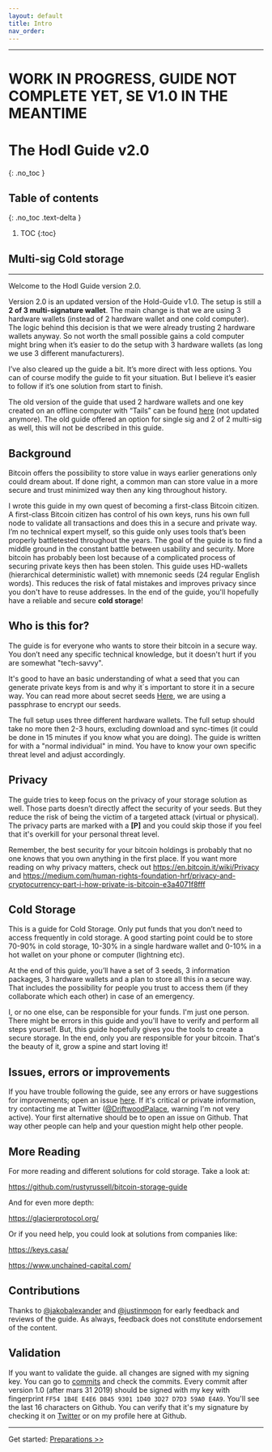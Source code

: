 ```yaml
---
layout: default
title: Intro
nav_order: 
---
```

---
# WORK IN PROGRESS, GUIDE NOT COMPLETE YET, SE V1.0 IN THE MEANTIME
# The Hodl Guide v2.0
{: .no_toc }

## Table of contents
{: .no_toc .text-delta }

1. TOC
{:toc}
## Multi-sig Cold storage
---
Welcome to the Hodl Guide version 2.0.

Version 2.0 is an updated version of the Hold-Guide v1.0. The setup is still a **2 of 3 multi-signature wallet**. The main change is that we are using 3 hardware wallets (instead of 2 hardware wallet and one cold computer). The logic behind this decision is that we were already trusting 2 hardware wallets anyway. So not worth the small possible gains a cold computer might bring when it’s easier to do the setup with 3 hardware wallets (as long we use 3 different manufacturers).

I’ve also cleared up the guide a bit. It’s more direct with less options. You can of course modify the guide to fit your situation. But I believe it’s easier to follow if it’s one solution from start to finish.  

The old version of the guide that used 2 hardware wallets and one key created on an offline computer with “Tails” can be found [here](https://github.com/DriftwoodPalace/guides_old) (not updated anymore). The old guide offered an option for single sig and 2 of 2 multi-sig as well, this will not be described in this guide.

## Background

Bitcoin offers the possibility to store value in ways earlier generations only could dream about. If done right, a common man can store value in a more secure and trust minimized way then any king throughout history.

I wrote this guide in my own quest of becoming a first-class Bitcoin citizen. A first-class Bitcoin citizen has control of his own keys, runs his own full node to validate all transactions and does this in a secure and private way. I’m no technical expert myself, so this guide only uses tools that’s been properly battletested throughout the years. The goal of the guide is to find a middle ground in the constant battle between usability and security. More bitcoin has probably been lost because of a complicated process of securing private keys then has been stolen. This guide uses HD-wallets (hierarchical deterministic wallet) with mnemonic seeds (24 regular English words). This reduces the risk of fatal mistakes and improves privacy since you don't have to reuse addresses. In the end of the guide, you'll hopefully have a reliable and secure **cold storage**!

## Who is this for?

The guide is for everyone who wants to store their bitcoin in a secure way. You don’t need any specific technical knowledge, but it doesn't hurt if you are somewhat "tech-savvy".

It's good to have an basic understanding of what a seed that you can generate private keys from is and why it´s important to store it in a secure way. You can read more about secret seeds [Here](https://en.bitcoin.it/wiki/Seed_phrase), we are using a passphrase to encrypt our seeds.

The full setup uses three different hardware wallets. The full setup should take no more then 2-3 hours, excluding download and sync-times (it could be done in 15 minutes if you know what you are doing). The guide is written for with a "normal individual" in mind. You have to know your own specific threat level and adjust accordingly.

## Privacy

The guide tries to keep focus on the privacy of your storage solution as well. Those parts doesn’t directly affect the security of your seeds. But they reduce the risk of being the victim of a targeted attack (virtual or physical). The privacy parts are marked with a **[P]** and you could skip those if you feel that it's overkill for your personal threat level.

Remember, the best security for your bitcoin holdings is probably that no one knows that you own anything in the first place.
If you want more reading on why privacy matters, check out https://en.bitcoin.it/wiki/Privacy and https://medium.com/human-rights-foundation-hrf/privacy-and-cryptocurrency-part-i-how-private-is-bitcoin-e3a4071f8fff


## Cold Storage

This is a guide for Cold Storage. Only put funds that you don’t need to access frequently in cold storage. A good starting point could be to store 70-90% in cold storage, 10-30% in a single hardware wallet and 0-10% in a hot wallet on your phone or computer (lightning etc).

At the end of this guide, you’ll have a set of 3 seeds, 3 information packages, 3 hardware wallets and a plan to store all this in a secure way. That includes the possibility for people you trust to access them (if they collaborate which each other) in case of an emergency.

I, or no one else, can be responsible for your funds. I'm just one person. There might be errors in this guide and you'll have to verify and perform all steps yourself. But, this guide hopefully gives you the tools to create a secure storage. In the end, only you are responsible for your bitcoin. That's the beauty of it, grow a spine and start loving it!

## Issues, errors or improvements

If you have trouble following the guide, see any errors or have suggestions for improvements; open an issue [here](https://github.com/DriftwoodPalace/guides/issues). If it's critical or private information, try contacting me at Twitter ([@DriftwoodPalace](https://twitter.com/DriftwoodPalace), warning I'm not very active). Your first alternative should be to open an issue on Github. That way other people can help and your question might help other people.

## More Reading

For more reading and different solutions for cold storage. Take a look at:

https://github.com/rustyrussell/bitcoin-storage-guide

And for even more depth:

https://glacierprotocol.org/

Or if you need help, you could look at solutions from companies like:

https://keys.casa/

https://www.unchained-capital.com/

## Contributions

Thanks to [@jakobalexander](https://github.com/jakobalexander) and [@justinmoon](https://github.com/justinmoon) for early feedback and reviews of the guide. As always, feedback does not constitute endorsement of the content.

## Validation

If you want to validate the guide. all changes are signed with my signing key. You can go to [commits](https://github.com/DriftwoodPalace/guides/commits/master/hodl-guide) and check the commits. Every commit after version 1.0 (after mars 31 2019) should be signed with my key with fingerprint `FF54 1B4E E4E6 D845 9301 1D40 3D27 D7D3 59A0 E4A9`.  You'll see the last 16 characters on Github. You can verify that it's my signature by checking it on [Twitter](https://twitter.com/DriftwoodPalace) or on my profile here at Github.

---
Get started: [Preparations >>](hodl-guide_10_preparations.md)